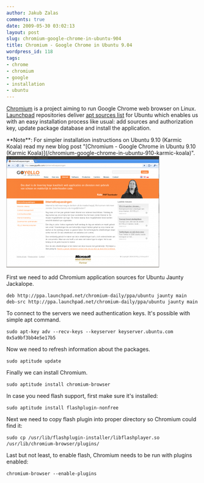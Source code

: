 ```yaml
---
author: Jakub Zalas
comments: true
date: 2009-05-30 03:02:13
layout: post
slug: chromium-google-chrome-in-ubuntu-904
title: Chromium - Google Chrome in Ubuntu 9.04
wordpress_id: 118
tags:
- chrome
- chromium
- google
- installation
- ubuntu
---
```


[Chromium](http://chromium.org/) is a project aiming to run Google Chrome web browser on Linux. [Launchpad](https://launchpad.net/chromium-project) repositories deliver [apt sources list](https://launchpad.net/~chromium-daily/+archive/ppa) for Ubuntu which enables us with an easy installation process like usual: add sources and authorization key, update package database and install the application.

<div class="alert alert-warning" markdown="1">**Note**: For simpler installation instructions on Ubuntu 9.10 (Karmic Koala) read my new blog post "[Chromium - Google Chrome in Ubuntu 9.10 (Karmic Koala)](/chromium-google-chrome-in-ubuntu-910-karmic-koala)".</div>


<div class="text-center">
    <a href="/uploads/wp/2009/05/chromium-goyello.png"><img src="/uploads/wp/2009/05/chromium-goyello-400x291.png" title="Chromium" class="img-responsive" /></a>
</div>



First we need to add Chromium application sources for Ubuntu Jaunty Jackalope.

    
    deb http://ppa.launchpad.net/chromium-daily/ppa/ubuntu jaunty main
    deb-src http://ppa.launchpad.net/chromium-daily/ppa/ubuntu jaunty main


To connect to the servers we need authentication keys. It's possible with simple apt command.

    
    sudo apt-key adv --recv-keys --keyserver keyserver.ubuntu.com 0x5a9bf3bb4e5e17b5


Now we need to refresh information about the packages.

    
    sudo aptitude update


Finally we can install Chromium.

    
    sudo aptitude install chromium-browser


In case you need flash support, first make sure it's installed:

    
    sudo aptitude install flashplugin-nonfree


Next we need to copy flash plugin into proper directory so Chromium could find it:

    
    sudo cp /usr/lib/flashplugin-installer/libflashplayer.so /usr/lib/chromium-browser/plugins/


Last but not least, to enable flash, Chromium needs to be run with plugins enabled:

    
    chromium-browser --enable-plugins
